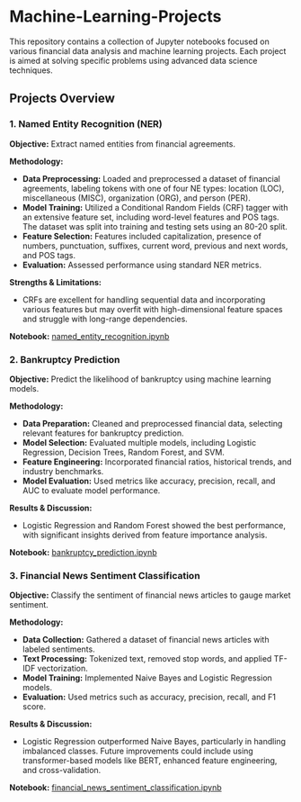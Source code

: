 # Machine-Learning-Projects

This repository contains a collection of Jupyter notebooks focused on various financial data analysis and machine learning projects. Each project is aimed at solving specific problems using advanced data science techniques.

## Projects Overview

### 1. Named Entity Recognition (NER)
**Objective:** Extract named entities from financial agreements.

**Methodology:** 
- **Data Preprocessing:** Loaded and preprocessed a dataset of financial agreements, labeling tokens with one of four NE types: location (LOC), miscellaneous (MISC), organization (ORG), and person (PER).
- **Model Training:** Utilized a Conditional Random Fields (CRF) tagger with an extensive feature set, including word-level features and POS tags. The dataset was split into training and testing sets using an 80-20 split.
- **Feature Selection:** Features included capitalization, presence of numbers, punctuation, suffixes, current word, previous and next words, and POS tags.
- **Evaluation:** Assessed performance using standard NER metrics.

**Strengths & Limitations:**
- CRFs are excellent for handling sequential data and incorporating various features but may overfit with high-dimensional feature spaces and struggle with long-range dependencies.

**Notebook:** [named_entity_recognition.ipynb](notebooks/named_entity_recognition.ipynb)

### 2. Bankruptcy Prediction
**Objective:** Predict the likelihood of bankruptcy using machine learning models.

**Methodology:**
- **Data Preparation:** Cleaned and preprocessed financial data, selecting relevant features for bankruptcy prediction.
- **Model Selection:** Evaluated multiple models, including Logistic Regression, Decision Trees, Random Forest, and SVM.
- **Feature Engineering:** Incorporated financial ratios, historical trends, and industry benchmarks.
- **Model Evaluation:** Used metrics like accuracy, precision, recall, and AUC to evaluate model performance.

**Results & Discussion:**
- Logistic Regression and Random Forest showed the best performance, with significant insights derived from feature importance analysis.

**Notebook:** [bankruptcy_prediction.ipynb](notebooks/bankruptcy_prediction.ipynb)

### 3. Financial News Sentiment Classification
**Objective:** Classify the sentiment of financial news articles to gauge market sentiment.

**Methodology:**
- **Data Collection:** Gathered a dataset of financial news articles with labeled sentiments.
- **Text Processing:** Tokenized text, removed stop words, and applied TF-IDF vectorization.
- **Model Training:** Implemented Naive Bayes and Logistic Regression models.
- **Evaluation:** Used metrics such as accuracy, precision, recall, and F1 score.

**Results & Discussion:**
- Logistic Regression outperformed Naive Bayes, particularly in handling imbalanced classes. Future improvements could include using transformer-based models like BERT, enhanced feature engineering, and cross-validation.

**Notebook:** [financial_news_sentiment_classification.ipynb](notebooks/financial_news_sentiment_classification.ipynb)
